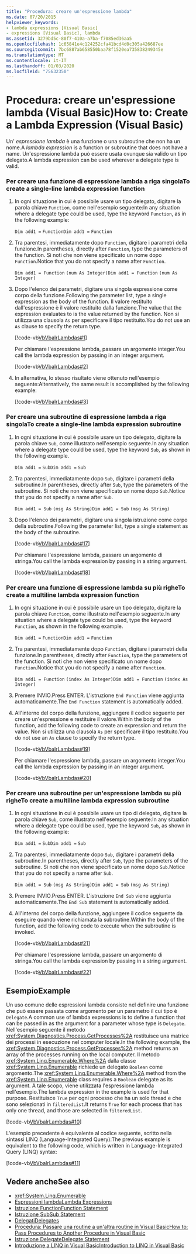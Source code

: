 ```yaml
---
title: "Procedura: creare un'espressione lambda"
ms.date: 07/20/2015
helpviewer_keywords:
- lambda expressions [Visual Basic]
- expressions [Visual Basic], lambda
ms.assetid: 3279bd5c-80f7-410a-a7ba-f7085ed36aa5
ms.openlocfilehash: 1c65841e4c124252cfa41bcd4d0c305a426687ee
ms.sourcegitcommit: 7bc6887ab658550baa78f1520ea735838249345e
ms.translationtype: MT
ms.contentlocale: it-IT
ms.lasthandoff: 01/03/2020
ms.locfileid: "75632350"
---
```

# <a name="how-to-create-a-lambda-expression-visual-basic"></a><span data-ttu-id="d493e-102">Procedura: creare un'espressione lambda (Visual Basic)</span><span class="sxs-lookup"><span data-stu-id="d493e-102">How to: Create a Lambda Expression (Visual Basic)</span></span>
<span data-ttu-id="d493e-103">Un' *espressione lambda* è una funzione o una subroutine che non ha un nome.</span><span class="sxs-lookup"><span data-stu-id="d493e-103">A *lambda expression* is a function or subroutine that does not have a name.</span></span> <span data-ttu-id="d493e-104">Un'espressione lambda può essere usata ovunque sia valido un tipo delegato.</span><span class="sxs-lookup"><span data-stu-id="d493e-104">A lambda expression can be used wherever a delegate type is valid.</span></span>  
  
### <a name="to-create-a-single-line-lambda-expression-function"></a><span data-ttu-id="d493e-105">Per creare una funzione di espressione lambda a riga singola</span><span class="sxs-lookup"><span data-stu-id="d493e-105">To create a single-line lambda expression function</span></span>  
  
1. <span data-ttu-id="d493e-106">In ogni situazione in cui è possibile usare un tipo delegato, digitare la parola chiave `Function`, come nell'esempio seguente:</span><span class="sxs-lookup"><span data-stu-id="d493e-106">In any situation where a delegate type could be used, type the keyword `Function`, as in the following example:</span></span>  
  
     <span data-ttu-id="d493e-107">`Dim add1 =`   `Function`</span><span class="sxs-lookup"><span data-stu-id="d493e-107">`Dim add1 =`   `Function`</span></span>  
  
2. <span data-ttu-id="d493e-108">Tra parentesi, immediatamente dopo `Function`, digitare i parametri della funzione.</span><span class="sxs-lookup"><span data-stu-id="d493e-108">In parentheses, directly after `Function`, type the parameters of the function.</span></span> <span data-ttu-id="d493e-109">Si noti che non viene specificato un nome dopo `Function`.</span><span class="sxs-lookup"><span data-stu-id="d493e-109">Notice that you do not specify a name after `Function`.</span></span>  
  
     <span data-ttu-id="d493e-110">`Dim add1 = Function`   `(num As Integer)`</span><span class="sxs-lookup"><span data-stu-id="d493e-110">`Dim add1 = Function`   `(num As Integer)`</span></span>  
  
3. <span data-ttu-id="d493e-111">Dopo l'elenco dei parametri, digitare una singola espressione come corpo della funzione.</span><span class="sxs-lookup"><span data-stu-id="d493e-111">Following the parameter list, type a single expression as the body of the function.</span></span> <span data-ttu-id="d493e-112">Il valore restituito dall'espressione è il valore restituito dalla funzione.</span><span class="sxs-lookup"><span data-stu-id="d493e-112">The value that the expression evaluates to is the value returned by the function.</span></span> <span data-ttu-id="d493e-113">Non si utilizza una clausola `As` per specificare il tipo restituito.</span><span class="sxs-lookup"><span data-stu-id="d493e-113">You do not use an `As` clause to specify the return type.</span></span>  
  
     [!code-vb[VbVbalrLambdas#1](~/samples/snippets/visualbasic/VS_Snippets_VBCSharp/VbVbalrLambdas/VB/Class1.vb#1)]  
  
     <span data-ttu-id="d493e-114">Per chiamare l'espressione lambda, passare un argomento integer.</span><span class="sxs-lookup"><span data-stu-id="d493e-114">You call the lambda expression by passing in an integer argument.</span></span>  
  
     [!code-vb[VbVbalrLambdas#2](~/samples/snippets/visualbasic/VS_Snippets_VBCSharp/VbVbalrLambdas/VB/Class1.vb#2)]  
  
4. <span data-ttu-id="d493e-115">In alternativa, lo stesso risultato viene ottenuto nell'esempio seguente:</span><span class="sxs-lookup"><span data-stu-id="d493e-115">Alternatively, the same result is accomplished by the following example:</span></span>  
  
     [!code-vb[VbVbalrLambdas#3](~/samples/snippets/visualbasic/VS_Snippets_VBCSharp/VbVbalrLambdas/VB/Class1.vb#3)]  
  
### <a name="to-create-a-single-line-lambda-expression-subroutine"></a><span data-ttu-id="d493e-116">Per creare una subroutine di espressione lambda a riga singola</span><span class="sxs-lookup"><span data-stu-id="d493e-116">To create a single-line lambda expression subroutine</span></span>  
  
1. <span data-ttu-id="d493e-117">In ogni situazione in cui è possibile usare un tipo delegato, digitare la parola chiave `Sub`, come illustrato nell'esempio seguente.</span><span class="sxs-lookup"><span data-stu-id="d493e-117">In any situation where a delegate type could be used, type the keyword `Sub`, as shown in the following example.</span></span>  
  
     <span data-ttu-id="d493e-118">`Dim add1 =`   `Sub`</span><span class="sxs-lookup"><span data-stu-id="d493e-118">`Dim add1 =`   `Sub`</span></span>  
  
2. <span data-ttu-id="d493e-119">Tra parentesi, immediatamente dopo `Sub`, digitare i parametri della subroutine.</span><span class="sxs-lookup"><span data-stu-id="d493e-119">In parentheses, directly after `Sub`, type the parameters of the subroutine.</span></span> <span data-ttu-id="d493e-120">Si noti che non viene specificato un nome dopo `Sub`.</span><span class="sxs-lookup"><span data-stu-id="d493e-120">Notice that you do not specify a name after `Sub`.</span></span>  
  
     <span data-ttu-id="d493e-121">`Dim add1 = Sub`   `(msg As String)`</span><span class="sxs-lookup"><span data-stu-id="d493e-121">`Dim add1 = Sub`   `(msg As String)`</span></span>  
  
3. <span data-ttu-id="d493e-122">Dopo l'elenco dei parametri, digitare una singola istruzione come corpo della subroutine.</span><span class="sxs-lookup"><span data-stu-id="d493e-122">Following the parameter list, type a single statement as the body of the subroutine.</span></span>  
  
     [!code-vb[VbVbalrLambdas#17](~/samples/snippets/visualbasic/VS_Snippets_VBCSharp/VbVbalrLambdas/VB/Class1.vb#17)]  
  
     <span data-ttu-id="d493e-123">Per chiamare l'espressione lambda, passare un argomento di stringa.</span><span class="sxs-lookup"><span data-stu-id="d493e-123">You call the lambda expression by passing in a string argument.</span></span>  
  
     [!code-vb[VbVbalrLambdas#18](~/samples/snippets/visualbasic/VS_Snippets_VBCSharp/VbVbalrLambdas/VB/Class1.vb#18)]  
  
### <a name="to-create-a-multiline-lambda-expression-function"></a><span data-ttu-id="d493e-124">Per creare una funzione di espressione lambda su più righe</span><span class="sxs-lookup"><span data-stu-id="d493e-124">To create a multiline lambda expression function</span></span>  
  
1. <span data-ttu-id="d493e-125">In ogni situazione in cui è possibile usare un tipo delegato, digitare la parola chiave `Function`, come illustrato nell'esempio seguente.</span><span class="sxs-lookup"><span data-stu-id="d493e-125">In any situation where a delegate type could be used, type the keyword `Function`, as shown in the following example.</span></span>  
  
     <span data-ttu-id="d493e-126">`Dim add1 =`   `Function`</span><span class="sxs-lookup"><span data-stu-id="d493e-126">`Dim add1 =`   `Function`</span></span>  
  
2. <span data-ttu-id="d493e-127">Tra parentesi, immediatamente dopo `Function`, digitare i parametri della funzione.</span><span class="sxs-lookup"><span data-stu-id="d493e-127">In parentheses, directly after `Function`, type the parameters of the function.</span></span> <span data-ttu-id="d493e-128">Si noti che non viene specificato un nome dopo `Function`.</span><span class="sxs-lookup"><span data-stu-id="d493e-128">Notice that you do not specify a name after `Function`.</span></span>  
  
     <span data-ttu-id="d493e-129">`Dim add1 = Function`   `(index As Integer)`</span><span class="sxs-lookup"><span data-stu-id="d493e-129">`Dim add1 = Function`   `(index As Integer)`</span></span>  
  
3. <span data-ttu-id="d493e-130">Premere INVIO.</span><span class="sxs-lookup"><span data-stu-id="d493e-130">Press ENTER.</span></span> <span data-ttu-id="d493e-131">L'istruzione `End Function` viene aggiunta automaticamente.</span><span class="sxs-lookup"><span data-stu-id="d493e-131">The `End Function` statement is automatically added.</span></span>  
  
4. <span data-ttu-id="d493e-132">All'interno del corpo della funzione, aggiungere il codice seguente per creare un'espressione e restituire il valore.</span><span class="sxs-lookup"><span data-stu-id="d493e-132">Within the body of the function, add the following code to create an expression and return the value.</span></span> <span data-ttu-id="d493e-133">Non si utilizza una clausola `As` per specificare il tipo restituito.</span><span class="sxs-lookup"><span data-stu-id="d493e-133">You do not use an `As` clause to specify the return type.</span></span>  
  
     [!code-vb[VbVbalrLambdas#19](~/samples/snippets/visualbasic/VS_Snippets_VBCSharp/VbVbalrLambdas/VB/Class1.vb#19)]  
  
     <span data-ttu-id="d493e-134">Per chiamare l'espressione lambda, passare un argomento integer.</span><span class="sxs-lookup"><span data-stu-id="d493e-134">You call the lambda expression by passing in an integer argument.</span></span>  
  
     [!code-vb[VbVbalrLambdas#20](~/samples/snippets/visualbasic/VS_Snippets_VBCSharp/VbVbalrLambdas/VB/Class1.vb#20)]  
  
### <a name="to-create-a-multiline-lambda-expression-subroutine"></a><span data-ttu-id="d493e-135">Per creare una subroutine per un'espressione lambda su più righe</span><span class="sxs-lookup"><span data-stu-id="d493e-135">To create a multiline lambda expression subroutine</span></span>  
  
1. <span data-ttu-id="d493e-136">In ogni situazione in cui è possibile usare un tipo di delegato, digitare la parola chiave `Sub`, come illustrato nell'esempio seguente:</span><span class="sxs-lookup"><span data-stu-id="d493e-136">In any situation where a delegate type could be used, type the keyword `Sub`, as shown in the following example:</span></span>  
  
     <span data-ttu-id="d493e-137">`Dim add1 =`   `Sub`</span><span class="sxs-lookup"><span data-stu-id="d493e-137">`Dim add1 =`   `Sub`</span></span>  
  
2. <span data-ttu-id="d493e-138">Tra parentesi, immediatamente dopo `Sub`, digitare i parametri della subroutine.</span><span class="sxs-lookup"><span data-stu-id="d493e-138">In parentheses, directly after `Sub`, type the parameters of the subroutine.</span></span> <span data-ttu-id="d493e-139">Si noti che non viene specificato un nome dopo `Sub`.</span><span class="sxs-lookup"><span data-stu-id="d493e-139">Notice that you do not specify a name after `Sub`.</span></span>  
  
     <span data-ttu-id="d493e-140">`Dim add1 = Sub`  `(msg As String)`</span><span class="sxs-lookup"><span data-stu-id="d493e-140">`Dim add1 = Sub`  `(msg As String)`</span></span>  
  
3. <span data-ttu-id="d493e-141">Premere INVIO.</span><span class="sxs-lookup"><span data-stu-id="d493e-141">Press ENTER.</span></span> <span data-ttu-id="d493e-142">L'istruzione `End Sub` viene aggiunta automaticamente.</span><span class="sxs-lookup"><span data-stu-id="d493e-142">The `End Sub` statement is automatically added.</span></span>  
  
4. <span data-ttu-id="d493e-143">All'interno del corpo della funzione, aggiungere il codice seguente da eseguire quando viene richiamata la subroutine.</span><span class="sxs-lookup"><span data-stu-id="d493e-143">Within the body of the function, add the following code to execute when the subroutine is invoked.</span></span>  
  
     [!code-vb[VbVbalrLambdas#21](~/samples/snippets/visualbasic/VS_Snippets_VBCSharp/VbVbalrLambdas/VB/Class1.vb#21)]  
  
     <span data-ttu-id="d493e-144">Per chiamare l'espressione lambda, passare un argomento di stringa.</span><span class="sxs-lookup"><span data-stu-id="d493e-144">You call the lambda expression by passing in a string argument.</span></span>  
  
     [!code-vb[VbVbalrLambdas#22](~/samples/snippets/visualbasic/VS_Snippets_VBCSharp/VbVbalrLambdas/VB/Class1.vb#22)]  
  
## <a name="example"></a><span data-ttu-id="d493e-145">Esempio</span><span class="sxs-lookup"><span data-stu-id="d493e-145">Example</span></span>  
 <span data-ttu-id="d493e-146">Un uso comune delle espressioni lambda consiste nel definire una funzione che può essere passata come argomento per un parametro il cui tipo è `Delegate`.</span><span class="sxs-lookup"><span data-stu-id="d493e-146">A common use of lambda expressions is to define a function that can be passed in as the argument for a parameter whose type is `Delegate`.</span></span> <span data-ttu-id="d493e-147">Nell'esempio seguente il metodo <xref:System.Diagnostics.Process.GetProcesses%2A> restituisce una matrice dei processi in esecuzione nel computer locale.</span><span class="sxs-lookup"><span data-stu-id="d493e-147">In the following example, the <xref:System.Diagnostics.Process.GetProcesses%2A> method returns an array of the processes running on the local computer.</span></span> <span data-ttu-id="d493e-148">Il metodo <xref:System.Linq.Enumerable.Where%2A> dalla classe <xref:System.Linq.Enumerable> richiede un delegato `Boolean` come argomento.</span><span class="sxs-lookup"><span data-stu-id="d493e-148">The <xref:System.Linq.Enumerable.Where%2A> method from the <xref:System.Linq.Enumerable> class requires a `Boolean` delegate as its argument.</span></span> <span data-ttu-id="d493e-149">A tale scopo, viene utilizzata l'espressione lambda nell'esempio.</span><span class="sxs-lookup"><span data-stu-id="d493e-149">The lambda expression in the example is used for that purpose.</span></span> <span data-ttu-id="d493e-150">Restituisce `True` per ogni processo che ha un solo thread e che sono selezionati in `filteredList`.</span><span class="sxs-lookup"><span data-stu-id="d493e-150">It returns `True` for each process that has only one thread, and those are selected in `filteredList`.</span></span>  
  
 [!code-vb[VbVbalrLambdas#10](~/samples/snippets/visualbasic/VS_Snippets_VBCSharp/VbVbalrLambdas/VB/Class4.vb#10)]  
  
 <span data-ttu-id="d493e-151">L'esempio precedente è equivalente al codice seguente, scritto nella sintassi LINQ (Language-Integrated Query):</span><span class="sxs-lookup"><span data-stu-id="d493e-151">The previous example is equivalent to the following code, which is written in Language-Integrated Query (LINQ) syntax:</span></span>  
  
 [!code-vb[VbVbalrLambdas#11](~/samples/snippets/visualbasic/VS_Snippets_VBCSharp/VbVbalrLambdas/VB/Class5.vb#11)]  
  
## <a name="see-also"></a><span data-ttu-id="d493e-152">Vedere anche</span><span class="sxs-lookup"><span data-stu-id="d493e-152">See also</span></span>

- <xref:System.Linq.Enumerable>
- [<span data-ttu-id="d493e-153">Espressioni lambda</span><span class="sxs-lookup"><span data-stu-id="d493e-153">Lambda Expressions</span></span>](./lambda-expressions.md)
- [<span data-ttu-id="d493e-154">Istruzione Function</span><span class="sxs-lookup"><span data-stu-id="d493e-154">Function Statement</span></span>](../../../../visual-basic/language-reference/statements/function-statement.md)
- [<span data-ttu-id="d493e-155">Istruzione Sub</span><span class="sxs-lookup"><span data-stu-id="d493e-155">Sub Statement</span></span>](../../../../visual-basic/language-reference/statements/sub-statement.md)
- [<span data-ttu-id="d493e-156">Delegati</span><span class="sxs-lookup"><span data-stu-id="d493e-156">Delegates</span></span>](../../../../visual-basic/programming-guide/language-features/delegates/index.md)
- [<span data-ttu-id="d493e-157">Procedura: Passare una routine a un'altra routine in Visual Basic</span><span class="sxs-lookup"><span data-stu-id="d493e-157">How to: Pass Procedures to Another Procedure in Visual Basic</span></span>](../../../../visual-basic/programming-guide/language-features/delegates/how-to-pass-procedures-to-another-procedure.md)
- [<span data-ttu-id="d493e-158">Istruzione Delegate</span><span class="sxs-lookup"><span data-stu-id="d493e-158">Delegate Statement</span></span>](../../../../visual-basic/language-reference/statements/delegate-statement.md)
- [<span data-ttu-id="d493e-159">Introduzione a LINQ in Visual Basic</span><span class="sxs-lookup"><span data-stu-id="d493e-159">Introduction to LINQ in Visual Basic</span></span>](../../../../visual-basic/programming-guide/language-features/linq/introduction-to-linq.md)
